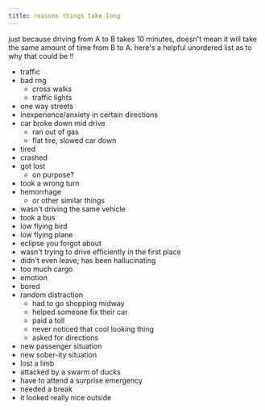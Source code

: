 ```yaml
---
title: reasons things take long
---
```


just because driving from A to B takes 10 minutes, doesn't mean it will take the same amount of time from B to A. here's a helpful unordered list as to why that could be !!

- traffic
- bad rng
	- cross walks
	- traffic lights
- one way streets
- inexperience/anxiety in certain directions
- car broke down mid drive
	- ran out of gas
	- flat tire, slowed car down
- tired
- crashed
- got lost
	- on purpose?
- took a wrong turn
- hemorrhage
	- or other similar things
- wasn't driving the same vehicle
- took a bus
- low flying bird
- low flying plane
- eclipse you forgot about
- wasn't trying to drive efficiently in the first place
- didn't even leave; has been hallucinating
- too much cargo
- emotion
- bored
- random distraction
	- had to go shopping midway
	- helped someone fix their car
	- paid a toll
	- never noticed that cool looking thing
	- asked for directions
- new passenger situation
- new sober-ity situation
- lost a limb
- attacked by a swarm of ducks
- have to attend a surprise emergency
- needed a break
- it looked really nice outside



